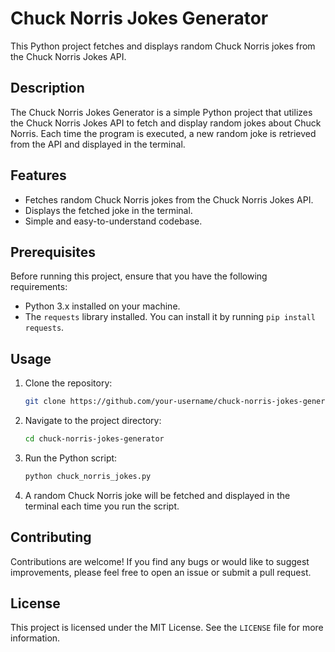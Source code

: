 # Chuck Norris Jokes Generator

This Python project fetches and displays random Chuck Norris jokes from the Chuck Norris Jokes API.

## Description

The Chuck Norris Jokes Generator is a simple Python project that utilizes the Chuck Norris Jokes API to fetch and display random jokes about Chuck Norris. Each time the program is executed, a new random joke is retrieved from the API and displayed in the terminal.

## Features

- Fetches random Chuck Norris jokes from the Chuck Norris Jokes API.
- Displays the fetched joke in the terminal.
- Simple and easy-to-understand codebase.

## Prerequisites

Before running this project, ensure that you have the following requirements:

- Python 3.x installed on your machine.
- The `requests` library installed. You can install it by running `pip install requests`.

## Usage

1. Clone the repository:

   ```bash
   git clone https://github.com/your-username/chuck-norris-jokes-generator.git
   ```

2. Navigate to the project directory:

   ```bash
   cd chuck-norris-jokes-generator
   ```

3. Run the Python script:

   ```bash
   python chuck_norris_jokes.py
   ```

4. A random Chuck Norris joke will be fetched and displayed in the terminal each time you run the script.

## Contributing

Contributions are welcome! If you find any bugs or would like to suggest improvements, please feel free to open an issue or submit a pull request.

## License

This project is licensed under the MIT License. See the `LICENSE` file for more information.

```
